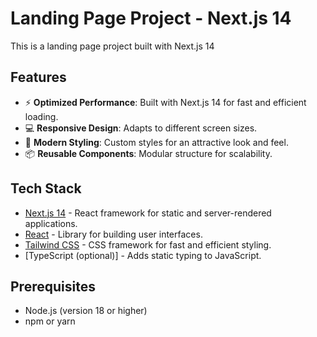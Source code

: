 # Landing Page Project - Next.js 14

This is a landing page project built with Next.js 14

## Features

- ⚡ **Optimized Performance**: Built with Next.js 14 for fast and efficient loading.
- 💻 **Responsive Design**: Adapts to different screen sizes.
- 🎨 **Modern Styling**: Custom styles for an attractive look and feel.
- 📦 **Reusable Components**: Modular structure for scalability.

## Tech Stack

- [Next.js 14](https://nextjs.org/) - React framework for static and server-rendered applications.
- [React](https://reactjs.org/) - Library for building user interfaces.
- [Tailwind CSS](https://tailwindcss.com/) - CSS framework for fast and efficient styling.
- [TypeScript (optional)] - Adds static typing to JavaScript.

## Prerequisites

- Node.js (version 18 or higher)
- npm or yarn

